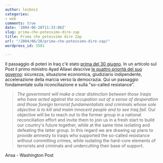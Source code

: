 ```yaml
---
author: leibniz
categories:
- web
comments: true
date: '2004-06-28T11:33:06Z'
slug: prima-che-potessimo-dire-zap
title: Prima che potessimo dire Zap
url: "/2004/06/28/prima-che-potessimo-dire-zap/"
wordpress_id: 3581

---
```

Il passaggio di poteri in Iraq c'è stato [prima del 30 giugno](https://www.ansa.it/fdg02/200406280846155669/200406280846155669.html). In un articolo sul Post il primo ministro Ayad Allawi descrive [le quattro priorità del suo governo](https://www.washingtonpost.com/ac2/wp-dyn/A6946-2004Jun25?language=printer): sicurezza, situazione economica, giudiziario indipendente, accelerazione della marcia verso la democrazia. Qui un passaggio fondamentale sulla riconciliazione e sulla "so-called resistance". 


> _The government will make a clear distinction between those Iraqis who have acted against the occupation out of a sense of desperation and those foreign terrorist fundamentalists and criminals whose sole objective is to kill and maim innocent people and to see Iraq fail_. Our objective will be to reach out to the former group in a national reconciliation effort and invite them to join us in a fresh start to build our country's future together, while at the same time isolating and defeating the latter group. In this regard we are drawing up plans to provide amnesty to Iraqis who supported the so-called resistance without committing crimes, while isolating the hard-core elements of terrorists and criminals and undercutting their base of support.


Ansa - Washington Post
